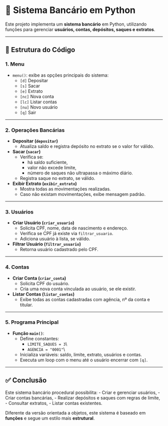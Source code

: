 # 🏦 Sistema Bancário em Python

Este projeto implementa um **sistema bancário** em Python,
utilizando funções para gerenciar **usuários, contas, depósitos, saques
e extratos**.

------------------------------------------------------------------------

## 🔹 Estrutura do Código

### **1. Menu**

-   `menu()`: exibe as opções principais do sistema:
    -   `[d]` Depositar
    -   `[s]` Sacar
    -   `[e]` Extrato
    -   `[nc]` Nova conta
    -   `[lc]` Listar contas
    -   `[nu]` Novo usuário
    -   `[q]` Sair

------------------------------------------------------------------------

### **2. Operações Bancárias**

-   **Depositar (`depositar`)**
    -   Atualiza saldo e registra depósito no extrato se o valor for
        válido.
-   **Sacar (`sacar`)**
    -   Verifica se:
        -   há saldo suficiente,
        -   valor não excede limite,
        -   número de saques não ultrapassa o máximo diário.
    -   Registra saque no extrato, se válido.
-   **Exibir Extrato (`exibir_extrato`)**
    -   Mostra todas as movimentações realizadas.
    -   Caso não existam movimentações, exibe mensagem padrão.

------------------------------------------------------------------------

### **3. Usuários**

-   **Criar Usuário (`criar_usuario`)**
    -   Solicita CPF, nome, data de nascimento e endereço.
    -   Verifica se CPF já existe via `filtrar_usuario`.
    -   Adiciona usuário à lista, se válido.
-   **Filtrar Usuário (`filtrar_usuario`)**
    -   Retorna usuário cadastrado pelo CPF.

------------------------------------------------------------------------

### **4. Contas**

-   **Criar Conta (`criar_conta`)**
    -   Solicita CPF do usuário.
    -   Cria uma nova conta vinculada ao usuário, se ele existir.
-   **Listar Contas (`listar_contas`)**
    -   Exibe todas as contas cadastradas com agência, nº da conta e
        titular.

------------------------------------------------------------------------

### **5. Programa Principal**

-   **Função `main()`**:
    -   Define constantes:
        -   `LIMITE_SAQUES = 3`\
        -   `AGENCIA = "0001"`\
    -   Inicializa variáveis: saldo, limite, extrato, usuários e contas.
    -   Executa um loop com o menu até o usuário encerrar com `[q]`.

------------------------------------------------------------------------

## ✅ Conclusão

Este sistema bancário procedural possibilita: - Criar e gerenciar
usuários, - Criar contas bancárias, - Realizar depósitos e saques com
regras de limite, - Consultar extratos, - Listar contas existentes.

Diferente da versão orientada a objetos, este sistema é baseado em
**funções** e segue um estilo mais **estrutural**.
